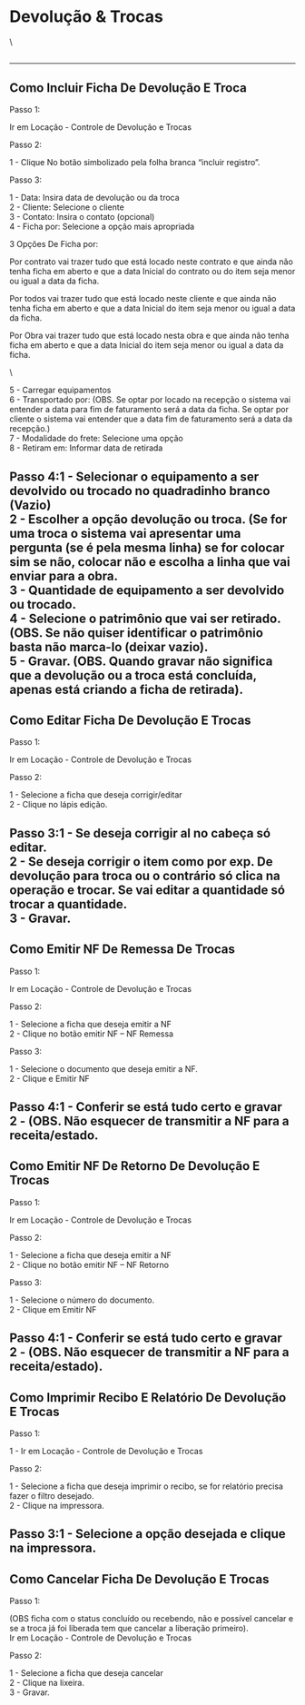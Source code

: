 # Devolução & Trocas

\


##

***

## Como Incluir Ficha De Devolução E Troca

Passo 1:

Ir em Locação - Controle de Devolução e Trocas

Passo 2:

1 - Clique No botão simbolizado pela folha branca “incluir registro”.

Passo 3:

1 - Data: Insira data de devolução ou da troca\
2 - Cliente: Selecione o cliente\
3 - Contato: Insira o contato (opcional)\
4 - Ficha por: Selecione a opção mais apropriada

3 Opções De Ficha por:

Por contrato vai trazer tudo que está locado neste contrato e que ainda não tenha ficha em aberto e que a data Inicial do contrato ou do item seja menor ou igual a data da ficha.

Por todos vai trazer tudo que está locado neste cliente e que ainda não tenha ficha em aberto e que a data Inicial do item seja menor ou igual a data da ficha.

Por Obra vai trazer tudo que está locado nesta obra e que ainda não tenha ficha em aberto e que a data Inicial do item seja menor ou igual a data da ficha.

\


5 - Carregar equipamentos\
6 - Transportado por: (OBS. Se optar por locado na recepção o sistema vai entender a data para fim de faturamento será a data da ficha. Se optar por cliente o sistema vai entender que a data fim de faturamento será a data da recepção.)\
7 - Modalidade do frete: Selecione uma opção\
8 - Retiram em: Informar data de retirada

Passo 4:1 - Selecionar o equipamento a ser devolvido ou trocado no quadradinho branco (Vazio)\
2 - Escolher a opção devolução ou troca. (Se for uma troca o sistema vai apresentar uma pergunta (se é pela mesma linha) se for colocar sim se não, colocar não e escolha a linha que vai enviar para a obra.\
3 - Quantidade de equipamento a ser devolvido ou trocado.\
4 - Selecione o patrimônio que vai ser retirado. (OBS. Se não quiser identificar o patrimônio basta não marca-lo (deixar vazio).\
5 - Gravar. (OBS. Quando gravar não significa que a devolução ou a troca está concluída, apenas está criando a ficha de retirada).
----------------------------------------------------------------------------------------------------------------------------------

## Como Editar Ficha De Devolução E Trocas

Passo 1:

Ir em Locação - Controle de Devolução e Trocas

Passo 2:

1 - Selecione a ficha que deseja corrigir/editar\
2 - Clique no lápis edição.

Passo 3:1 - Se deseja corrigir al no cabeça só editar.\
2 - Se deseja corrigir o item como por exp. De devolução para troca ou o contrário só clica na operação e trocar. Se vai editar a quantidade só trocar a quantidade.\
3 - Gravar.
-----------

## Como Emitir NF De Remessa De Trocas

Passo 1:

Ir em Locação - Controle de Devolução e Trocas

Passo 2:

1 - Selecione a ficha que deseja emitir a NF\
2 - Clique no botão emitir NF – NF Remessa

Passo 3:

1 - Selecione o documento que deseja emitir a NF.\
2 - Clique e Emitir NF

Passo 4:1 - Conferir se está tudo certo e gravar\
2 - (OBS. Não esquecer de transmitir a NF para a receita/estado.
----------------------------------------------------------------

## Como Emitir NF De Retorno De Devolução E Trocas

Passo 1:

Ir em Locação - Controle de Devolução e Trocas

Passo 2:

1 - Selecione a ficha que deseja emitir a NF\
2 - Clique no botão emitir NF – NF Retorno

Passo 3:

1 - Selecione o número do documento.\
2 - Clique em Emitir NF

Passo 4:1 - Conferir se está tudo certo e gravar\
2 - (OBS. Não esquecer de transmitir a NF para a receita/estado).
-----------------------------------------------------------------

## Como Imprimir Recibo E Relatório De Devolução E Trocas

Passo 1:

1 - Ir em Locação - Controle de Devolução e Trocas

Passo 2:

1 - Selecione a ficha que deseja imprimir o recibo, se for relatório precisa fazer o filtro desejado.\
2 - Clique na impressora.

## Passo 3:1 - Selecione a opção desejada e clique na impressora.

## Como Cancelar Ficha De Devolução E Trocas

Passo 1:

(OBS ficha com o status concluído ou recebendo, não e possível cancelar e se a troca já foi liberada tem que cancelar a liberação primeiro).\
Ir em Locação - Controle de Devolução e Trocas

Passo 2:

1 - Selecione a ficha que deseja cancelar\
2 - Clique na lixeira.\
3 - Gravar.
